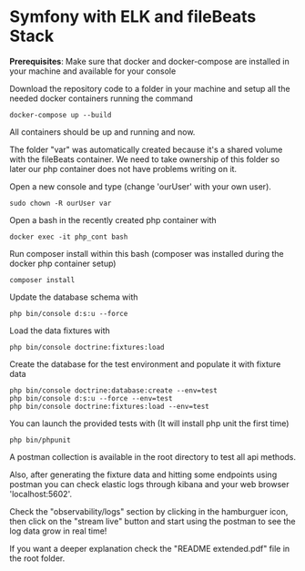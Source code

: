 # Symfony with ELK and fileBeats Stack

**Prerequisites**: Make sure that docker and docker-compose are installed in your machine and available for your console  

Download the repository code to a folder in your machine and setup all the needed docker containers running the command

    docker-compose up --build

All containers should be up and running and now.

The folder "var" was automatically created because it's a shared volume with the fileBeats container.
We need to take ownership of this folder so later our php container does not have problems writing on it.

Open a new console and type (change 'ourUser' with your own user).

    sudo chown -R ourUser var
	
Open a bash in the recently created php container with 

    docker exec -it php_cont bash

Run composer install within this bash (composer was installed during the docker php container setup)

    composer install

Update the database schema with

    php bin/console d:s:u --force

Load the data fixtures with

    php bin/console doctrine:fixtures:load

Create the database for the test environment and populate it with fixture data

    php bin/console doctrine:database:create --env=test
    php bin/console d:s:u --force --env=test
    php bin/console doctrine:fixtures:load --env=test

You can launch the provided tests with (It will install php unit the first time) 

    php bin/phpunit
    
A postman collection is available in the root directory to test all api methods. 

Also, after generating the fixture data and hitting some endpoints using postman you can check elastic logs through kibana and your web browser 'localhost:5602'.

Check the "observability/logs" section by clicking in the hamburguer icon, then click on the "stream live" button and start using the postman to see the log data grow in real time!

If you want a deeper explanation check the "README extended.pdf" file in the root folder.














